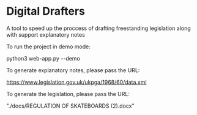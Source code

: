 # Digital Drafters

A tool to speed up the proccess of drafting freestanding legislation along with support explanatory notes

To run the project in demo mode:

python3 web-app.py --demo

To generate explanatory notes, please pass the URL:

https://www.legislation.gov.uk/ukpga/1968/60/data.xml

To generate the legislation, please pass the URL:

"./docs/REGULATION OF SKATEBOARDS (2).docx"
